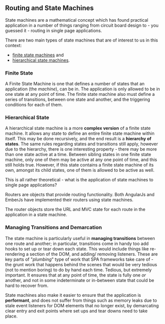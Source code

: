 ## Routing and State Machines

State machines are a mathematical concept which has found practical application
in a number of things ranging from circuit board design to -
you guessed it - routing in single page applications.

There are two main types of state machines that are of interest to us
in this context:
- [finite state machines](http://en.wikipedia.org/wiki/Finite-state_machine)
and
- [hierarchical state machines](http://en.wikipedia.org/wiki/UML_state_machine#Hierarchically_nested_states).

### Finite State

A Finite State Machine is one that defines a number of states that
an application (the *machine*), can be in.
The application is only allowed to be in one state at any point of time.
The finite state machine also must define a series of transitions,
between one state and another, and the triggering conditions for each of them.

### Hierarchical State

A hierarchical state machine is a more **complex version** of a finite state machine.
It allows any state to define an entire finite state machine within itself.
This may be done recursively, and the end result is a **hierarchy of states**.
The same rules regarding states and transitions still apply,
however due to the hierarchy, there is one interesting property -
there may be more than one state active at a time.
Between sibling states in one finite state machine,
only one of them may be active at any one point of time, and this still holds true.
However, if this state contains a finite state machine of its own,
amongst its child states, one of them is allowed to be active as well.

This is all rather theoretical - what is the application of
state machines to single page applications?

Routers are objects that provide routing functionality.
Both AngularJs and EmberJs have implemented their routers using state machines.

The router objects store the URL and MVC state for each route in the application
in a state machine.

### Managing Transitions and Demarcation

The state machine is particularly useful in **managing transitions** between one
route and another; in particular,
transitions come in handy too add hooks to set up or tear down each state.
This would include things like re-rendering a section of the DOM,
and adding/ removing listeners.
These are key parts of "*plumbing*" type of work that SPA
frameworks take care of -
the grunt work that happens behind the scenes that would be very tedious
(not to mention boring) to do by hand each time.
Tedious, but extremely important.
It ensures that at any point of time,
the state is fully one *or* another,
and not in some indeterminate or in-between state that could be hard to recover from.

State machines also make it easier to ensure that the application is **performant**,
and does not suffer from things such as memory leaks
due to stale event listeners for DOM elements that no longer exist,
by demarcating clear entry and exit points where set ups and tear downs need to take place.
